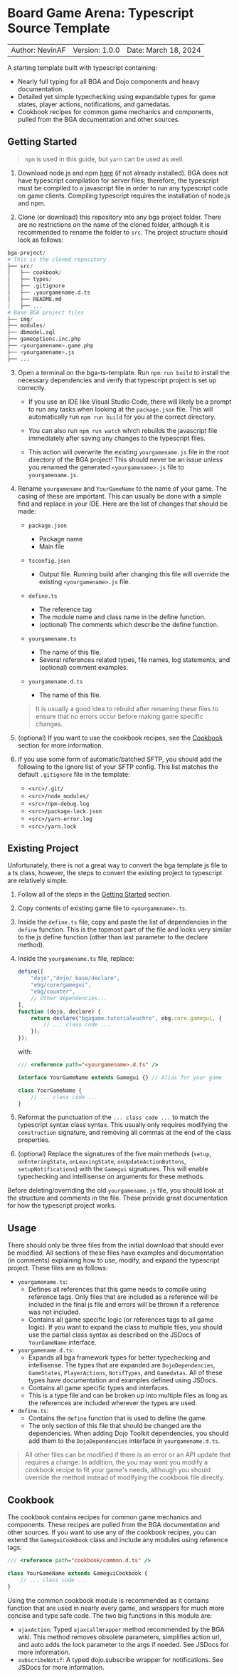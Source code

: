 # Board Game Arena: Typescript Source Template

<table><tr>
	<td> Author: NevinAF </td>
	<td> Version: 1.0.0 </td>
	<td> Date: March 18, 2024 </td>
</tr></table>

A starting template built with typescript containing:
- Nearly full typing for all BGA and Dojo components and heavy documentation.
- Detailed yet simple typechecking using expandable types for game states, player actions, notifications, and gamedatas.
- Cookbook recipes for common game mechanics and components, pulled from the BGA documentation and other sources.

## Getting Started

> `npm` is used in this guide, but `yarn` can be used as well.

1. Download node.js and npm [here](https://nodejs.org/en/download/) (if not already installed). BGA does not have typescript compilation for server files; therefore, the typescript must be compiled to a javascript file in order to run any typescript code on game clients. Compiling typescript requires the installation of node.js and npm.

2. Clone (or download) this repository into any bga project folder. There are no restrictions on the name of the cloned folder, although it is recommended to rename the folder to `src`. The project structure should look as follows:

```py
bga-project/
# This is the cloned repository
├── src/  
│   ├── cookbook/
│   ├── types/
│   ├── .gitignore
│   ├── .yourgamename.d.ts
│   ├── README.md
|   ├── ...
# Base BGA project files
├── img/
├── modules/
├── dbmodel.sql
├── gameoptions.inc.php
├── <yourgamename>.game.php
├── <yourgamename>.js
├── ...
```

3. Open a terminal on the bga-ts-template. Run `npm run build` to install the necessary dependencies and verify that typescript project is set up correctly.
	- If you use an IDE like Visual Studio Code, there will likely be a prompt to run any tasks when looking at the `package.json` file. This will automatically run `npm run build` for you at the correct directory.

	- You can also run `npm run watch` which rebuilds the javascript file immediately after saving any changes to the typescript files.

	- This action will overwrite the existing `yourgamename.js` file in the root directory of the BGA project! This should never be an issue unless you renamed the generated `<yourgamename>.js` file to `yourgamename.js`.

4. Rename `yourgamename` and `YourGameName` to the name of your game. The casing of these are important. This can usually be done with a simple find and replace in your IDE. Here are the list of changes that should be made:

	- `package.json`
		- Package name
		- Main file

	- `tsconfig.json`
		- Output file. Running build after changing this file will override the existing `<yourgamename>.js` file.
	- `define.ts`
		- The reference tag
		- The module name and class name in the define function.
		- (optional) The comments which describe the define function.

	- `yourgamename.ts`
		- The name of this file.
		- Several references related types, file names, log statements, and (optional) comment examples.

	- `yourgamename.d.ts`
		- The name of this file.

	> It is usually a good idea to rebuild after renaming these files to ensure that no errors occur before making game specific changes.

5. (optional) If you want to use the cookbook recipes, see the [Cookbook](#cookbook) section for more information.

6. If you use some form of automatic/batched SFTP, you should add the following to the ignore list of your SFTP config. This list matches the default `.gitignore` file in the template:
	- `<src>/.git/`
	- `<src>/node_modules/`
	- `<src>/npm-debug.log`
	- `<src>/package-lock.json`
	- `<src>/yarn-error.log`
	- `<src>/yarn.lock`

## Existing Project

Unfortunately, there is not a great way to convert the bga template js file to a ts class, however, the steps to convert the existing project to typescript are relatively simple.

1. Follow all of the steps in the [Getting Started](#getting-started) section.

2. Copy contents of existing game file to `<yourgamename>.ts`.

3. Inside the `define.ts` file, copy and paste the list of dependencies in the `define` function. This is the topmost part of the file and looks very similar to the js define function (other than last parameter to the declare method).

4. Inside the `yourgamename.ts` file, replace:
	```js
	define([
		"dojo","dojo/_base/declare",
		"ebg/core/gamegui",
		"ebg/counter",
		// Other dependencies...
	],
	function (dojo, declare) {
		return declare("bgagame.tutorialeuchre", ebg.core.gamegui, {
			// ... class code ...
		});
	});
	```
	with:
	```ts
	/// <reference path="<yourgamename>.d.ts" />

	interface YourGameName extends Gamegui {} // Alias for your game

	class YourGameName {
		// ... class code ...
	}
	```

5. Reformat the punctuation of the `... class code ...` to match the typescript syntax class syntax. This usually only requires modifying the `construction` signature, and removing all commas at the end of the class properties.

6. (optional) Replace the signatures of the five main methods (`setup`, `onEnteringState`, `onLeavingState`, `onUpdateActionButtons`, `setupNotifications`) with the `Gamegui` signatures. This will enable typechecking and intellisense on arguments for these methods.

Before deleting/overriding the old `yourgamename.js` file, you should look at the structure and comments in the file. These provide great documentation for how the typescript project works.

## Usage

There should only be three files from the initial download that should ever be modified. All sections of these files have examples and documentation (in comments) explaining how to use, modify, and expand the typescript project. These files are as follows:
- `yourgamename.ts`:
	- Defines all references that this game needs to compile using reference tags. Only files that are included as a reference will be included in the final js file and errors will be thrown if a reference was not included.
	- Contains all game specific logic (or references tags to all game logic). If you want to expand the class to multiple files, you should use the partial class syntax as described on the JSDocs of `YourGameName` interface.
- `yourgamename.d.ts`:
	- Expands all bga framework types for better typechecking and intellisense. The types that are expanded are `DojoDependencies`, `GameStates`, `PlayerActions`, `NotifTypes`, and `Gamedatas`. All of these types have documentation and examples defined using JSDocs.
	- Contains all game specific types and interfaces.
	- This is a type file and can be broken up into multiple files as long as the references are included wherever the types are used.
- `define.ts`:
	- Contains the `define` function that is used to define the game.
	- The only section of this file that should be changed are the dependencies. When adding Dojo Toolkit dependencies, you should add them to the `DojoDependencies` interface in `yourgamename.d.ts`.

> All other files can be modified if there is an error or an API update that requires a change. In addition, the you may want you modify a cookbook recipe to fit your game's needs, although you should override the method instead of modifying the cookbook file directly.

## Cookbook

The cookbook contains recipes for common game mechanics and components. These recipes are pulled from the BGA documentation and other sources. If you want to use any of the cookbook recipes, you can extend the `GameguiCookbook` class and include any modules using reference tags:

```ts
/// <reference path="cookbook/common.d.ts" />

class YourGameName extends GameguiCookbook {
	// ... class code ...
}
```

Using the common cookbook module is recommended as it contains function that are used in nearly every game, and wrappers for much more concise and type safe code. The two big functions in this module are:
- `ajaxAction`: Typed `ajaxcallWrapper` method recommended by the BGA wiki. This method removes obsolete parameters, simplifies action url, and auto adds the lock parameter to the args if needed. See JSDocs for more information.
- `subscribeNotif`: A typed dojo.subscribe wrapper for notifications. See JSDocs for more information.